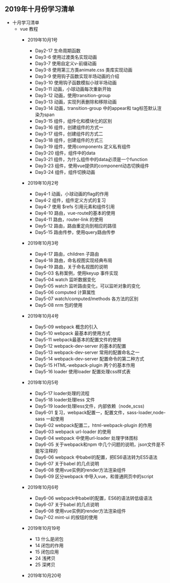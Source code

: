 ## 2019年十月份学习清单

- 十月学习清单
    - vue 教程
       - 2019年10月1号
            - Day2-17 生命周期函数
            - Day3-6 使用过渡类名实现动画
            - Day3-7 使用自定义v-前缀动画
            - Day3-8 使用第三方类animate.css 类库实现动画
            - Day3-9 使用钩子函数实现半场动画的介绍
            - Day3-10 使用钩子函数模拟小球半场动画
            - Day3-11 动画，小球动画每次重新开始
            - Day3-12 动画，使用transition-group 
            - Day3-13 动画，实现列表删除和移除动画
            - Day3-14 动画，transition-group 中的appear和 tag标签默认渲染为span
            - Day3-15 组件，组件化和模块化的区别
            - Day3-16 组件，创建组件的方式一
            - Day3-17 组件，创建组件的方式二
            - Day3-18 组件，创建组件的方式三
            - Day3-19 组件，使用components 定义私有组件
            - Day3-20 组件，组件中的data
            - Day3-21 组件，为什么组件中的data必须是一个function
            - Day3-23 组件，使用vue提供的component动态切换组件
            - Day3-24 组件，组件切换动画

        - 2019年10月2号
            - Day4-1 动画，小球动画的flag的作用
            - Day4-2 组件，组件定义方式的复习
            - Day4-7 使用 $refs 引用元素和组件引用
            - Day4-10 路由，vue-route的基本的使用
            - Day4-11 路由，router-link 的使用
            - Day5-12 路由，路由重定向到相应的路径
            - Day5-15 路由传参，使用query路由传参
        - 2019年10月3号
            - Day4-17 路由，children 子路由
            - Day4-18 路由，命名视图实现经典布局
            - Day4-19 路由，关于命名视图的说明
            - Day5-03 名称案例，使用keyup 事件实现
            - Day5-04 watch 监听数据变化
            - Day5-05 watch 监听路由变化，可以监听对象的变化
            - Day5-06 computed 计算属性
            - Day5-07 watch/computed/methods 各方法的区别
            - Day5-08 nrm 包的使用

        - 2019年10月4号
            - Day5-09 webpack 概念的引入
            - Day5-10 webpack 最基本的使用方式
            - Day5-11 webpack最基本的配置文件的使用
            - Day5-12 webpack-dev-server 的基本的配置
            - Day5-13 webpack-dev-server 常用的配置命名之一
            - Day5-14 webpack-dev-server 配置命令的第二种方式
            - Day5-15 HTML-webpack-plugin 两个的基本作用
            - Day5-16 loader 使用loader 配置处理css样式表

        - 2019年10月5号
            - Day5-17 loader处理的流程
            - Day5-18 loader处理less 文件
            - Day5-19 loader处理less文件，内部依赖（node_scss)
            - Day6-01 复习，webpack配置一，配置文件，sass-loader,node-sass 一起使用
            - Day6-02 webpack配置二，html-webpack-plugin 的作用
            - Day6-03 webpack url-loader 的使用
            - Day6-04 webpack 中使用url-loader 处理字体图标
            - Day6-05 关于webpack和npm 中几个问题的说明，json文件是不能写注释的
            - Day6-06 webpack 中babel的配置，把ES6语法转为ES5语法
            - Day6-07 关于babel 的几点说明
            - Day6-08 使用vue实例的render方法渲染组件
            - Day6-09 区分webpack 中导入vue，和普通网页中的script

        - 2019年10月6号
            - Day6-06 webpack中babel的配置，ES6的语法转低级语法
            - Day6-07 关于babel 的几点说明
            - Day6-08 使用vue实例的render方法渲染组件
            - Day7-02 mint-ui 的按钮的使用

        - 2019年10月19号
            - 13 什么是闭包
            - 14 闭包的作用
            - 15 闭包应用
            - 24 浅拷贝
            - 25 深拷贝

        - 2019年10月20号




